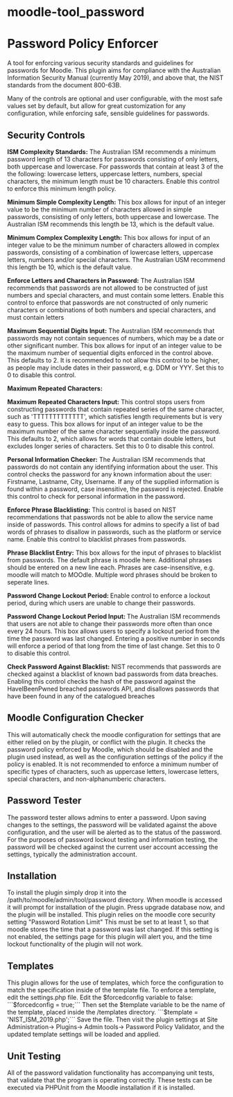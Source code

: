 # moodle-tool_password

<h1> Password Policy Enforcer </h1>

<p1> A tool for enforcing various security standards and guidelines for passwords for Moodle. This plugin aims for compliance with
the Australian Information Security Manual (currently May 2019), and above that, the NIST standards from the document 800-63B.

Many of the controls are optional and user configurable, with the most safe values set by default, but allow for great customization
for any configuration, while enforcing safe, sensible guidelines for passwords. </p1>

<h2> Security Controls </h2>
<p1> <b>ISM Complexity Standards:</b> The Australian ISM recommends a minimum password length of 13 characters for passwords consisting of only letters,
both uppercase and lowercase. For passwords that contain at least 3 of the the following: lowercase letters, uppercase letters, numbers,
special characters, the minimum length must be 10 characters. Enable this control to enforce this minimum length policy.</p1>

<p1><b>Minimum Simple Complexity Length:</b> This box allows for input of an integer value to be the minimum number of characters allowed in simple passwords, consisting of
only letters, both uppercase and lowercase. The Australian ISM recommends this length be 13, which is the default value.</p1>

<p1><b>Minimum Complex Complexity Length:</b> This box allows for input of an integer value to be the minimum number of characters allowed in complex passwords, consisting
of a combination of lowercase letters, uppercase letters, numbers and/or special characters. The Australian USM recommend this length be 10, which is the default value.</p1>

<p1><b>Enforce Letters and Characters in Password:</b> The Australian ISM recommends that passwords are not allowed to be constructed of just
numbers and special characters, and must contain some letters. Enable this control to enforce that passwords are not constructed of only numeric characters or combinations
of both numbers and special characters, and must contain letters </p1>

<p1><b>Maximum Sequential Digits Input:</b> The Australian ISM recommends that passwords may not contain sequences of numbers, which may be a date or other significant number. This box allows for input of an integer value to be the maximum number of sequential digits enforced in the control above. This defaults to 2. It is recommended to not allow this control to be higher, as people may include dates in their password, e.g. DDM or YYY. Set this to 0 to disable this control. </p1>

<p1><b>Maximum Repeated Characters:</b>  </p1>

<p1><b>Maximum Repeated Characters Input:</b> This control stops users from constructing passwords that contain repeated series of the same character, such as 'TTTTTTTTTTTTT', which satisfies length requirements but is very easy to guess. This box allows for input of an integer value to be the maximum number of the same character sequentially inside the password.
This defaults to 2, which allows for words that contain double letters, but excludes longer series of characters. Set this to 0 to disable this control.</p1>

<p1><b>Personal Information Checker:</b> The Australian ISM recommends that passwords do not contain any identifying information about the user.
This control checks the password for any known information about the user: Firstname, Lastname, City, Username. If any of the supplied information
is found within a password, case insensitive, the password is rejected. Enable this control to check for personal information in the password. </p1>

<p1><b>Enforce Phrase Blacklisting:</b> This control is based on NIST recommendations that passwords not be able to allow the service name inside of passwords.
This control allows for admins to specify a list of bad words of phrases to disallow in passwords, such as the platform or service name.
Enable this control to blacklist phrases from passwords.</p1>

<p1><b>Phrase Blacklist Entry:</b> This box allows for the input of phrases to blacklist from passwords. The default phrase is moodle here. Additional phrases
should be entered on a new line each. Phrases are case-insensitive, e.g. moodle will match to MOOdle. Multiple word phrases should be broken to seperate lines. </p1>

<p1><b>Password Change Lockout Period: </b>  Enable control
to enforce a lockout period, during which users are unable to change their passwords.</p1>

<p1><b>Password Change Lockout Period Input: </b>The Australian ISM recommends that users are not able to change their passwords more often than once every 24 hours. This box allows users to specify a lockout period from the time the password was last changed. Entering a positive number in seconds will enforce a period of that long from the time of last change. Set this to 0 to disable this control. </p1>

<p1><b>Check Password Against Blacklist:</b> NIST recommends that passwords are checked against a blacklist of known bad passwords from data breaches. Enabling this control
checks the hash of the password against the HaveIBeenPwned breached passwords API, and disallows passwords that have been found in any of the
catalogued breaches </p1>

<h2>Moodle Configuration Checker</h2>
<p1>This will automatically check the moodle configuration for settings that are either relied on by the plugin, or conflict with the plugin. It checks the password policy enforced by Moodle, which should be disabled and the plugin used instead, as well as the configuration settings of the policy if the policy is enabled. It is not recommended to enforce a minimum number of specific types of characters, such as uppercase letters, lowercase letters, special characters, and non-alphanumberic characters. </p1>

<h2> Password Tester </h2>
<p1> The password tester allows admins to enter a password. Upon saving changes to the settings, the password will be validated against the above configuration, and the user will be alerted
as to the status of the password. For the purposes of password lockout testing and information testing, the password will be checked against the current user account accessing the settings,
typically the administration account. </p1>

<h2> Installation </h2>
<p1>To install the plugin simply drop it into the /path/to/moodle/admin/tool/password directory. When moodle is accessed it will prompt for installation of the plugin. Press upgrade database now,
and the plugin will be installed. </p1>
<p1>This plugin relies on the moodle core security setting "Password Rotation Limit" This must be set to at least 1, so that moodle stores the time that a password was last changed.
If this setting is not enabled, the settings page for this plugin will alert you, and the time lockout functionality of the plugin will not work. </p1>

<h2> Templates </h2>
<p1> This plugin allows for the use of templates, which force the configuration to match the specification inside of the template file. To enforce a template, edit the settings.php file. Edit the $forcedconfig variable to false:
```$forcedconfig = true;```
Then set the $template variable to be the name of the template, placed inside the /templates directory.
```$template = 'NIST_ISM_2019.php';```
Save the file. Then visit the plugin settings at Site Administration-> Plugins-> Admin tools-> Password Policy Validator, and the updated template settings will be loaded and applied.

<h2> Unit Testing </h2>
<p1> All of the password validation functionality has accompanying unit tests, that validate that the program is operating correctly. These tests can be executed via PHPUnit from the Moodle installation if it is installed.</p1>
